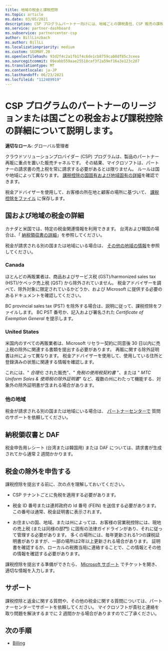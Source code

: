 ```yaml
---
title: 地域の税金と課税控除
ms.topic: article
ms.date: 03/05/2021
description: CSP プログラムパートナー向けには、地域ごとの課税責任、CSP 販売の課税控除を送信する方法、および税金に関する質問のサポートを受ける方法について説明します。
ms.service: partner-dashboard
ms.subservice: partnercenter-csp
author: BillLinzbach
ms.author: BillLi
ms.localizationpriority: medium
ms.custom: SEOMAY.20
ms.openlocfilehash: 93d2f4c2a1fb1f4c6de1cb8759cab0df85c3ceea
ms.sourcegitcommit: 09eabb559aae25518caf3f2a59ef16a3e123c207
ms.translationtype: MT
ms.contentlocale: ja-JP
ms.lasthandoff: 06/23/2021
ms.locfileid: "112489919"
---
```

# <a name="read-about-taxes-and-tax-exemption-details-by-region-or-country-for-partners-in-the-csp-program"></a>CSP プログラムのパートナーのリージョンまたは国ごとの税金および課税控除の詳細について説明します。

**適切なロール**: グローバル管理者

クラウドソリューションプロバイダー (CSP) プログラムは、製品のパートナー再販に重点を置いた販売チャネルです。 その結果、マイクロソフトは、パートナーの請求書の売上税を常に請求する必要があるとは限りません。 ルールは国や地域によって異なります。 [課税控除の国固有および地域固有の詳細](#country-and-region-tax-details)を確認できます。

税金アドバイザーを使用して、お客様の所在地と顧客の場所に基づいて、 [課税控除をファイル](#file-a-tax-exemption) に保存します。

## <a name="country-and-region-tax-details"></a>国および地域の税金の詳細

カナダと米国では、特定の税金関連情報を利用できます。 台湾および韓国の場合は、「 [納税領収書の詳細](#tax-receipts-and-daf)」を参照してください。

税金が請求される別の国または地域にいる場合は、 [その他の地域の情報](#other-regions)を参照してください。


### <a name="canada"></a>Canada

ほとんどの再販業者は、商品およびサービス税 (GST)/harmonized sales tax (HST)/ケベック売上税 (QST) から除外されていません。 税金アドバイザーを調べて、除外対象に限定されているかどうか、および Microsoft に提供する必要のあるドキュメントを確認してください。

BC provincial sales tax (PST) を除外する場合は、説明に従って、課税控除をファイルします。 BC PST 番号か、記入および署名された *Certificate of Exemption General* を提示します。

### <a name="united-states"></a>United States

米国内のすべての再販業者は、Microsoft リセラー契約に同意後 30 日以内に売上税の除外に関連する書類を提出する必要があります。 再販に関する除外証明書は州によって異なります。 税金アドバイザーを使用して、使用している住所と登録済みの状態に関連する情報を確認します。

これには、" *合理化* された販売"、" *免税の使用税契約書* "、または " *MTC Uniform Sales & 使用税の除外証明書*" など、複数の州にわたって機能する、対象外の除外証明書が含まれる場合があります。

### <a name="other-regions"></a>他の地域

税金が請求される別の国または地域にいる場合は、 [パートナーセンターで](#support) 質問のサポートを依頼してください。

## <a name="tax-receipts-and-daf"></a>納税領収書と DAF

税金申告用レシート (台湾または韓国用) または DAF については、請求書が生成されてから通常 2 週間かかります。

## <a name="file-a-tax-exemption"></a>税金の除外を申告する

課税控除を提出する前に、次の点を理解しておいてください。

- CSP テナントごとに免税を適用する必要があります。

- 税金 ID 番号または連邦政府の Id 番号 (FEIN) を送信する必要があります。 この番号は通常、税金証明書に表示されます。

- お住まいの国、地域、または州によっては、お客様の営業税控除には、現地の売上税 (または同様の部門) に固有の法律ガイドラインがあり、それに従って管理する必要があります。 多くの場所には、毎年更新される1つの課税証明書がありますが、一部の場所は2年以上更新される場合があります。 証明書を確認するか、ローカルの税務当局に連絡することで、この情報とその他の情報を確認する必要があります。

課税控除を提出する準備ができたら、 [Microsoft サポート](https://partner.microsoft.com/dashboard/support/csp/servicerequests/create?stage=2&topicid=92930319-ced6-c18b-d7a6-d62b22d60aa5) でチケットを開き、適切な情報を入力します。

## <a name="support"></a>サポート

課税控除と返金に関する質問や、その他の税金に関する質問については、パートナーセンターでサポートを依頼してください。 マイクロソフトが貴社と連絡を取り問題を解決するまでに 2 週間かかる場合がありますのでご了承ください。

## <a name="next-steps"></a>次の手順

- [Billing](billing.md)
